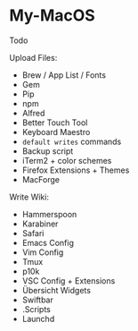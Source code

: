 # My-MacOS

Todo

Upload Files:
* Brew / App List / Fonts
* Gem
* Pip
* npm
* Alfred
* Better Touch Tool
* Keyboard Maestro
* `default writes` commands
* Backup script
* iTerm2 + color schemes
* Firefox Extensions + Themes
* MacForge

Write Wiki:
* Hammerspoon
* Karabiner
* Safari
* Emacs Config
* Vim Config
* Tmux
* p10k
* VSC Config + Extensions
* Übersicht Widgets
* Swiftbar
* .Scripts
* Launchd
